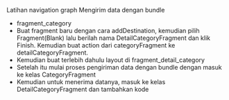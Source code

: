 Latihan navigation graph
Mengirim data dengan bundle 
- fragment_category
- Buat fragment baru dengan cara addDestination, kemudian pilih Fragment(Blank) lalu berilah nama DetailCategoryFragment dan klik Finish. Kemudian buat action dari categoryFragment ke detailCategoryFragment.
- Kemudian buat terlebih dahulu layout di fragment_detail_category
- Setelah itu mulai proses pengiriman data dengan bundle dengan masuk ke kelas CategoryFragment
- Kemudian untuk menerima datanya, masuk ke kelas DetailCategoryFragment dan tambahkan kode
  
